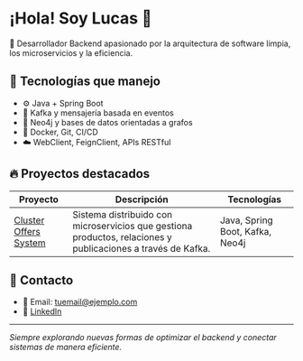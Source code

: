 # ¡Hola! Soy Lucas 👋

🎯 Desarrollador Backend apasionado por la arquitectura de software limpia, los microservicios y la eficiencia.

## 🚀 Tecnologías que manejo

- ⚙️ Java + Spring Boot
- 📡 Kafka y mensajería basada en eventos
- 🧠 Neo4j y bases de datos orientadas a grafos
- 🐳 Docker, Git, CI/CD
- ☁️ WebClient, FeignClient, APIs RESTful

## 🔥 Proyectos destacados

| Proyecto | Descripción | Tecnologías |
|---------|-------------|-------------|
| [Cluster Offers System](https://github.com/lucasbahamondestoro/cluster-offers-system) | Sistema distribuido con microservicios que gestiona productos, relaciones y publicaciones a través de Kafka. | Java, Spring Boot, Kafka, Neo4j |

## 💼 Contacto

- 📧 Email: tuemail@ejemplo.com
- 💼 [LinkedIn](https://www.linkedin.com/in/lucas-bahamondes-toro/)

---

_Siempre explorando nuevas formas de optimizar el backend y conectar sistemas de manera eficiente._
